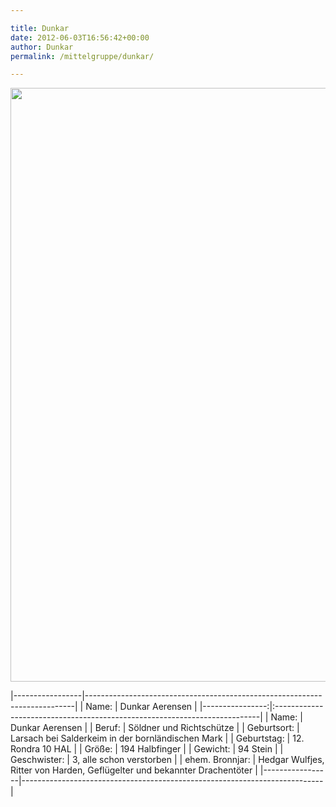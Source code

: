 ```yaml
---

title: Dunkar
date: 2012-06-03T16:56:42+00:00
author: Dunkar
permalink: /mittelgruppe/dunkar/

---
```

[](http://www.phexkinder.de/wp-content/uploads/Mossman_Subotai.jpg)[<img class="aligncenter wp-image-1273 size-full" title="Dunkar Aerensen" src="http://www.phexkinder.de/wp-content/uploads/2017/11/mercenary_archer_by_windmaker-d5a8ttl.jpg" alt="" width="672" height="950" srcset="http://www.phexkinder.de/wp-content/uploads/2017/11/mercenary_archer_by_windmaker-d5a8ttl.jpg 672w, http://www.phexkinder.de/wp-content/uploads/2017/11/mercenary_archer_by_windmaker-d5a8ttl-212x300.jpg 212w" sizes="(max-width: 672px) 100vw, 672px" />](http://www.phexkinder.de/wp-content/uploads/Mossman_Subotai.jpg)


|-----------------|---------------------------------------------------------------------------|
| Name:           | Dunkar Aerensen                                                           |
|----------------:|:--------------------------------------------------------------------------|
| Name:           | Dunkar Aerensen                                                           |
| Beruf:          | Söldner und Richtschütze                                                  |
| Geburtsort:	    | Larsach bei Salderkeim in der bornländischen Mark                         |
| Geburtstag:	    | 12. Rondra 10 HAL                                                         |
| Größe:          | 194 Halbfinger                                                            |
| Gewicht:        | 94 Stein                                                                  |
| Geschwister:    | 3, alle schon verstorben                                                  |
| ehem. Bronnjar:	| Hedgar Wulfjes, Ritter von Harden, Geflügelter und bekannter Drachentöter |
|-----------------|---------------------------------------------------------------------------|
